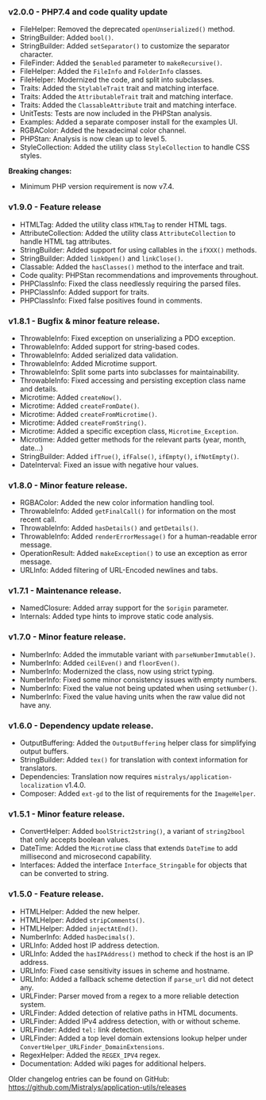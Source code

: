 ### v2.0.0 - PHP7.4 and code quality update
- FileHelper: Removed the deprecated `openUnserialized()` method.
- StringBuilder: Added `bool()`.
- StringBuilder: Added `setSeparator()` to customize the separator character.
- FileFinder: Added the `$enabled` parameter to `makeRecursive()`.
- FileHelper: Added the `FileInfo` and `FolderInfo` classes.
- FileHelper: Modernized the code, and split into subclasses.
- Traits: Added the `StylableTrait` trait and matching interface.
- Traits: Added the `AttributableTrait` trait and matching interface.
- Traits: Added the `ClassableAttribute` trait and matching interface.
- UnitTests: Tests are now included in the PHPStan analysis.
- Examples: Added a separate composer install for the examples UI.
- RGBAColor: Added the hexadecimal color channel.
- PHPStan: Analysis is now clean up to level 5.
- StyleCollection: Added the utility class `StyleCollection` to handle CSS styles.

**Breaking changes:**
- Minimum PHP version requirement is now v7.4.

### v1.9.0 - Feature release
- HTMLTag: Added the utility class `HTMLTag` to render HTML tags.
- AttributeCollection: Added the utility class `AttributeCollection` to handle HTML tag attributes.
- StringBuilder: Added support for using callables in the `ifXXX()` methods.
- StringBuilder: Added `linkOpen()` and `linkClose()`.
- Classable: Added the `hasClasses()` method to the interface and trait.
- Code quality: PHPStan recommendations and improvements throughout.
- PHPClassInfo: Fixed the class needlessly requiring the parsed files.
- PHPClassInfo: Added support for traits.
- PHPClassInfo: Fixed false positives found in comments.

### v1.8.1 - Bugfix & minor feature release.
- ThrowableInfo: Fixed exception on unserializing a PDO exception.
- ThrowableInfo: Added support for string-based codes.
- ThrowableInfo: Added serialized data validation.
- ThrowableInfo: Added Microtime support.
- ThrowableInfo: Split some parts into subclasses for maintainability.
- ThrowableInfo: Fixed accessing and persisting exception class name and details.
- Microtime: Added `createNow()`.
- Microtime: Added `createFromDate()`.
- Microtime: Added `createFromMicrotime()`.
- Microtime: Added `createFromString()`.
- Microtime: Added a specific exception class, `Microtime_Exception`.
- Microtime: Added getter methods for the relevant parts (year, month, date...)
- StringBuilder: Added `ifTrue()`, `ifFalse()`, `ifEmpty()`, `ifNotEmpty()`.
- DateInterval: Fixed an issue with negative hour values.

### v1.8.0 - Minor feature release.
- RGBAColor: Added the new color information handling tool.
- ThrowableInfo: Added `getFinalCall()` for information on the most recent call.
- ThrowableInfo: Added `hasDetails()` and `getDetails()`.
- ThrowableInfo: Added `renderErrorMessage()` for a human-readable error message.
- OperationResult: Added `makeException()` to use an exception as error message.
- URLInfo: Added filtering of URL-Encoded newlines and tabs.

### v1.7.1 - Maintenance release.
- NamedClosure: Added array support for the `$origin` parameter.
- Internals: Added type hints to improve static code analysis.

### v1.7.0 - Minor feature release.
- NumberInfo: Added the immutable variant with `parseNumberImmutable()`.
- NumberInfo: Added `ceilEven()` and `floorEven()`.
- NumberInfo: Modernized the class, now using strict typing.
- NumberInfo: Fixed some minor consistency issues with empty numbers.
- NumberInfo: Fixed the value not being updated when using `setNumber()`.
- NumberInfo: Fixed the value having units when the raw value did not have any.

### v1.6.0 - Dependency update release.
- OutputBuffering: Added the `OutputBuffering` helper class for simplifying output buffers.
- StringBuilder: Added `tex()` for translation with context information for translators.
- Dependencies: Translation now requires `mistralys/application-localization` v1.4.0.
- Composer: Added `ext-gd` to the list of requirements for the `ImageHelper`.

### v1.5.1 - Minor feature release.
- ConvertHelper: Added `boolStrict2string()`, a variant of `string2bool` that only accepts boolean values.
- DateTime: Added the `Microtime` class that extends `DateTime` to add millisecond and microsecond capability.
- Interfaces: Added the interface `Interface_Stringable` for objects that can be converted to string.

### v1.5.0 - Feature release. 
- HTMLHelper: Added the new helper.
- HTMLHelper: Added `stripComments()`.
- HTMLHelper: Added `injectAtEnd()`.
- NumberInfo: Added `hasDecimals()`.
- URLInfo: Added host IP address detection.
- URLInfo: Added the `hasIPAddress()` method to check if the host is an IP address.
- URLInfo: Fixed case sensitivity issues in scheme and hostname.
- URLInfo: Added a fallback scheme detection if `parse_url` did not detect any.
- URLFinder: Parser moved from a regex to a more reliable detection system.
- URLFinder: Added detection of relative paths in HTML documents.
- URLFinder: Added IPv4 address detection, with or without scheme.
- URLFinder: Added `tel:` link detection.
- URLFinder: Added a top level domain extensions lookup helper under `ConvertHelper_URLFinder_DomainExtensions`.
- RegexHelper: Added the `REGEX_IPV4` regex.
- Documentation: Added wiki pages for additional helpers.

Older changelog entries can be found on GitHub:
https://github.com/Mistralys/application-utils/releases